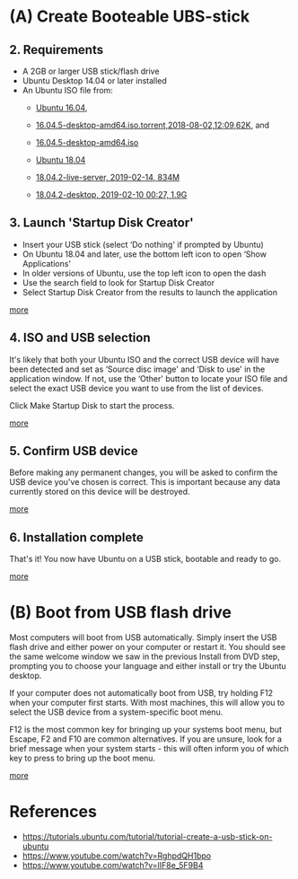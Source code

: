 # (A) Create Booteable UBS-stick 

## 2. Requirements

* A 2GB or larger USB stick/flash drive
* Ubuntu Desktop 14.04 or later installed
* An Ubuntu ISO file from:
	* [Ubuntu 16.04](http://releases.ubuntu.com/16.04/),  
	* [16.04.5-desktop-amd64.iso.torrent,2018-08-02,12:09,62K](http://releases.ubuntu.com/16.04/ubuntu-16.04.5-desktop-amd64.iso.torrent), and
	* [16.04.5-desktop-amd64.iso](http://releases.ubuntu.com/16.04/ubuntu-16.04.5-desktop-amd64.iso)

	* [Ubuntu 18.04](http://releases.ubuntu.com/18.04/)
	* [18.04.2-live-server, 2019-02-14, 834M](http://releases.ubuntu.com/18.04/ubuntu-18.04.2-live-server-amd64.iso)
	* [18.04.2-desktop, 2019-02-10 00:27, 1.9G](http://releases.ubuntu.com/18.04/ubuntu-18.04.2-desktop-amd64.iso)



## 3. Launch 'Startup Disk Creator'

* Insert your USB stick (select ‘Do nothing' if prompted by Ubuntu)
* On Ubuntu 18.04 and later, use the bottom left icon to open ‘Show Applications'
* In older versions of Ubuntu, use the top left icon to open the dash
* Use the search field to look for Startup Disk Creator
* Select Startup Disk Creator from the results to launch the application

[more](https://tutorials.ubuntu.com/tutorial/tutorial-create-a-usb-stick-on-ubuntu#2)

## 4. ISO and USB selection

It's likely that both your Ubuntu ISO and the correct USB device will have been 
detected and set as ‘Source disc image' and ‘Disk to use' in the application window. 
If not, use the ‘Other' button to locate your ISO file and select the exact USB 
device you want to use from the list of devices.

Click Make Startup Disk to start the process.

[more](https://tutorials.ubuntu.com/tutorial/tutorial-create-a-usb-stick-on-ubuntu#3)


## 5. Confirm USB device

Before making any permanent changes, you will be asked to confirm the USB 
device you've chosen is correct. 
This is important because any data currently stored on this device will be destroyed.

[more](https://tutorials.ubuntu.com/tutorial/tutorial-create-a-usb-stick-on-ubuntu#4)


## 6. Installation complete

That's it! You now have Ubuntu on a USB stick, bootable and ready to go.

[more](https://tutorials.ubuntu.com/tutorial/tutorial-create-a-usb-stick-on-ubuntu#5)



# (B) Boot from USB flash drive

Most computers will boot from USB automatically. Simply insert the 
USB flash drive and either power on your computer or restart it. 
You should see the same welcome window we saw in the previous 
Install from DVD step, prompting you to choose your language 
and either install or try the Ubuntu desktop.

If your computer does not automatically boot from USB, try holding 
F12 when your computer first starts. With most machines, this will 
allow you to select the USB device from a system-specific boot menu.

F12 is the most common key for bringing up your systems boot menu, 
but Escape, F2 and F10 are common alternatives. 
If you are unsure, look for a brief message when your system 
starts - this will often inform you of which key to press to 
bring up the boot menu.

[more](https://tutorials.ubuntu.com/tutorial/tutorial-install-ubuntu-desktop#3)



# References

* https://tutorials.ubuntu.com/tutorial/tutorial-create-a-usb-stick-on-ubuntu
* https://www.youtube.com/watch?v=RghpdQH1bpo
* https://www.youtube.com/watch?v=lIF8e_5F9B4



